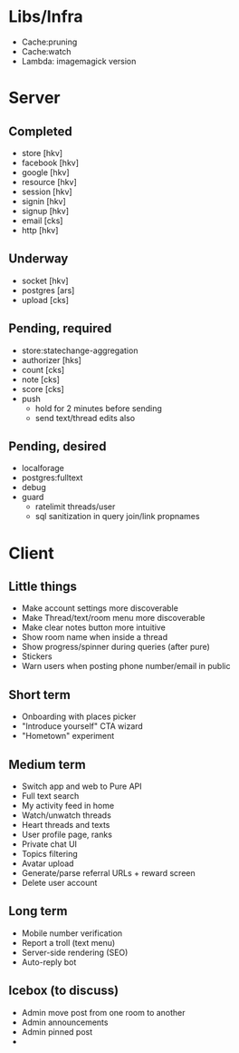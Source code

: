 # Libs/Infra
- Cache:pruning
- Cache:watch
- Lambda: imagemagick version


# Server
## Completed
- store [hkv]
- facebook [hkv]
- google [hkv]
- resource [hkv]
- session [hkv]
- signin [hkv]
- signup [hkv]
- email [cks]
- http [hkv]

## Underway
- socket [hkv]
- postgres [ars]
- upload [cks]

## Pending, required
- store:statechange-aggregation
- authorizer [hks]
- count [cks]
- note [cks]
- score [cks]
- push
  - hold for 2 minutes before sending
  - send text/thread edits also

## Pending, desired
- localforage
- postgres:fulltext
- debug
- guard
  - ratelimit threads/user
  - sql sanitization in query join/link propnames

# Client

## Little things
- Make account settings more discoverable
- Make Thread/text/room menu more discoverable
- Make clear notes button more intuitive
- Show room name when inside a thread
- Show progress/spinner during queries (after pure)
- Stickers
- Warn users when posting phone number/email in public

## Short term
- Onboarding with places picker
- "Introduce yourself" CTA wizard
- "Hometown" experiment

## Medium term
- Switch app and web to Pure API
- Full text search
- My activity feed in home
- Watch/unwatch threads
- Heart threads and texts
- User profile page, ranks
- Private chat UI
- Topics filtering
- Avatar upload
- Generate/parse referral URLs + reward screen
- Delete user account

## Long term
- Mobile number verification
- Report a troll (text menu)
- Server-side rendering (SEO)
- Auto-reply bot

## Icebox (to discuss)

- Admin move post from one room to another
- Admin announcements
- Admin pinned post
-
